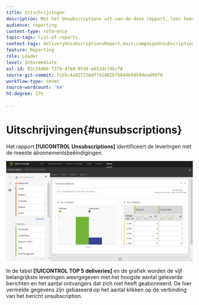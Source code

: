 ```yaml
---
title: Uitschrijvingen
description: Met het Unsubscriptions uit-van-de-doos rapport, leer hoeveel tijden klanten zich aan uw leveringen afsloot.
audience: reporting
content-type: reference
topic-tags: list-of-reports
context-tags: deliveryUnsubscriptionsReport,main;campaignUnsubscriptionsReport,main;programUnsubscriptionsReport,main
feature: Reporting
role: Leader
level: Intermediate
exl-id: 02c24d66-f379-476d-9536-e652dc74bcf8
source-git-commit: fcb5c4a92f23bdffd1082b7b044b5859dead9d70
workflow-type: tm+mt
source-wordcount: '64'
ht-degree: 17%

---
```


# Uitschrijvingen{#unsubscriptions}

Het rapport **[!UICONTROL Unsubscriptions]** identificeert de leveringen met de meeste abonnementsbeëindigingen.

![](assets/delivery_reports_unsub.png)

In de tabel **[!UICONTROL TOP 5 deliveries]** en de grafiek worden de vijf belangrijkste leveringen weergegeven met het hoogste aantal geleverde berichten en het aantal ontvangers dat zich niet heeft geabonneerd. De hier vermelde gegevens zijn gebaseerd op het aantal klikken op de verbinding van het bericht unsubscription.
